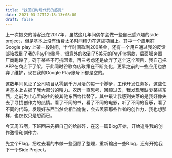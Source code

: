 ```yaml
---
title: "找回旧时玩代码的感觉"
date: 2021-03-27T12:18:13+08:00
draft: false
---
```


上一次提交的博客还在2017年，虽然这几年间偶尔会做一些自己感兴趣的side project，但是基本上没有话费太多时间精力在这些项目上。其中一个应用在 Google play 上架一段时间，半年时间盈利200美金，还有一个用户通过我的反馈邮箱找到了我的PayPle账号，很意外的收到了5美元的PayPle捐款，后面服务器厂商跑路了，碍于某些不可抗因素，再三考虑还是放弃了这个这个项目，我自己把APP在商店下了架。于此同时谷歌商店政策在不断变化，更早之前的一些应用也放弃了维护，现在我的Google Play账号下都是空的。



这数年间见证了公司项目从零到千万月活的每一个脚步，工作开发任务多，这些任务基本上占据了我大部分的精力。农历一直思考，回顾过去，我发现我缺少某些东西，之前为止心里向往的被其他东西给代替了。其中最让我感到失落的是我好像失去了寻找创作力的热情。看了不同的书，看了不同的电影，听了不同的音乐，看了不同的代码，发现好东西当然会相当愉悦，会去羡慕那些作者的创作力，我也想那样，也仅仅只是想而已。



今天周五啊，下班回来先把自己的给敲碎，在这一篇Blog开始，开始追寻我的创作激情和创作力。



先立个Flag，把过去看的书做一些回顾了整理，重新输出一些Blog，还有开始我下一个Side Project。

